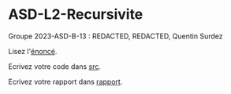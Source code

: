 # ASD-L2-Recursivite

Groupe 2023-ASD-B-13 : REDACTED, REDACTED, Quentin Surdez

Lisez l'[énoncé](enonce).

Ecrivez votre code dans [src](src).

Ecrivez votre rapport dans [rapport](rapport).
